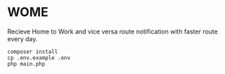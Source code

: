 # WOME

Recieve Home to Work and vice versa route notification with faster route every day.

```
composer install
cp .env.example .env
php main.php
```
